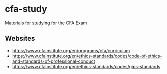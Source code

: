# cfa-study
Materials for studying for the CFA Exam

## Websites

- https://www.cfainstitute.org/en/programs/cfa/curriculum
- https://www.cfainstitute.org/en/ethics-standards/codes/code-of-ethics-and-standards-of-professional-conduct
- https://www.cfainstitute.org/en/ethics-standards/codes/gips-standards

